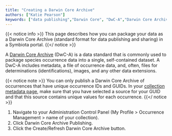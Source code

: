 ```yaml
---
title: "Creating a Darwin Core Archive"
authors: ["Katie Pearson"]
keywords: ["data publishing","Darwin Core", "DwC-A","Darwin Core Archive"]
---
```


{{< notice info >}}
  This page describes how you can package your data as a Darwin Core Archive (standard format for data publishing and sharing) in a Symbiota portal.
{{</ notice >}}

A [Darwin Core Archive](http://en.wikipedia.org/wiki/Darwin_Core_Archive) (DwC-A) is a data standard that is commonly used to package species occurrence data into a single, self-contained dataset. A DwC-A includes metadata, a file of occurrence data, and, often, files for determinations (identifications), images, and any other data extensions.

{{< notice note >}}
  You can only publish a Darwin Core Archive of occurrences that have unique occurrence IDs and GUIDs. In your [collection metadata page](https://biokic.github.io/symbiota-docs/contribute/), make sure that you have selected a source for your GUID and that this source contains unique values for each occurrence.
{{</ notice >}}

1. Navigate to your Administration Control Panel (My Profile > Occurrence Management > name of your collection).
2. Click Darwin Core Archive Publishing.
3. Click the Create/Refresh Darwin Core Archive button.

